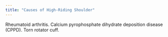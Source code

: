 ```yaml
---
title: "Causes of High-Riding Shoulder"
---
```

Rheumatoid arthritis. Calcium pyrophosphate dihydrate deposition disease (CPPD). Torn rotator cuff.

